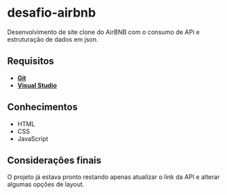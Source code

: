 # desafio-airbnb

Desenvolvimento de site clone do AirBNB com o consumo de APi e estruturação de dados em json.
## Requisitos

* **[Git](https://git-scm.com/download)**
* **[Visual Studio](https://code.visualstudio.com/download)**

## Conhecimentos

* HTML
* CSS
* JavaScript
## Considerações finais

O projeto já estava pronto restando apenas atualizar o link da API e alterar algumas opções de layout.

